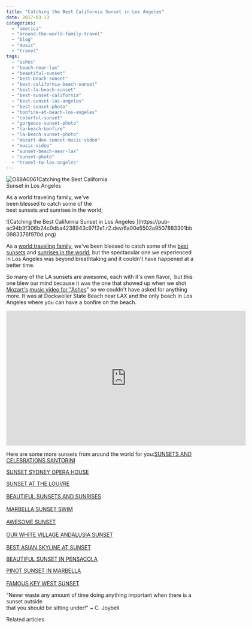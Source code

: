 ```yaml
---
title: "Catching the Best California Sunset in Los Angeles"
date: 2017-03-13
categories: 
  - "america"
  - "around-the-world-family-travel"
  - "blog"
  - "music"
  - "travel"
tags: 
  - "ashes"
  - "beach-near-lax"
  - "beautiful-sunset"
  - "best-beach-sunset"
  - "best-california-beach-sunset"
  - "best-la-beach-sunset"
  - "best-sunset-california"
  - "best-sunset-los-angeles"
  - "best-sunset-photo"
  - "bonfire-at-beach-los-angeles"
  - "colorful-sunset"
  - "gorgeous-sunset-photo"
  - "la-beach-bonfire"
  - "la-beach-sunset-photo"
  - "mozart-dee-sunset-music-video"
  - "music-video"
  - "sunset-beach-near-lax"
  - "sunset-photo"
  - "travel-to-los-angeles"
---
```


![O88A0061](https://pub-ac94b3f306b24c0dba4238943c97f2e1.r2.dev/6a00e5502a9507883301bb098336ab970d-scaled.jpg)Catching the Best California  
Sunset in Los Angeles   
  
As a world traveling family, we've  
been blessed to catch some of the  
best sunsets and sunrises in the world;

<!--more--> ![Catching the Best California Sunset in Los Angeles ](https://pub-ac94b3f306b24c0dba4238943c97f2e1.r2.dev/6a00e5502a9507883301bb0983376f970d.png)  
  
As a [world traveling family](https://pub-ac94b3f306b24c0dba4238943c97f2e1.r2.dev/2012/12/around-the-world-family-travel.html "world traveling family"), we've been blessed to catch some of the [best sunsets](https://pub-ac94b3f306b24c0dba4238943c97f2e1.r2.dev/2012/10/sweet-sunset.html "best sunsets around the world ") and [sunrises in the world](https://pub-ac94b3f306b24c0dba4238943c97f2e1.r2.dev/2012/10/spectacular-sunrise-and-quote.html "beautiful sunrises around the world "), but the spectacular one we experienced in Los Angeles was beyond breathtaking and it couldn't have happened at a better time.  
  
So many of the LA sunsets are awesome, each with it's own flavor,  but this one blew our mind because it was the one that showed up when we shot [Mozart's](https://pub-ac94b3f306b24c0dba4238943c97f2e1.r2.dev/2016/04/mozart-wins-best-actress-award-.html "Mozart Dee actress, singer, songwriter") [music video for "Ashes](https://www.youtube.com/watch?v=qae-0U9WsRE "Ashes music video by Mozart Dee")" so we couldn't have asked for anything more. It was at Dockweiler State Beach near LAX and the only beach in Los Angeles where you can have a bonfire on the beach.  
  

<iframe allowfullscreen src="https://www.youtube.com/embed/qae-0U9WsRE" width="640" height="360" frameborder="0"></iframe>

  
  

Here are some more sunsets from around the world for you:[SUNSETS AND CELEBRATIONS SANTORINI](https://pub-ac94b3f306b24c0dba4238943c97f2e1.r2.dev/2007/06/sunsets-celebra.html "SUNSETS AND CELEBRATIONS SANTORINI")   
  
[SUNSET SYDNEY OPERA HOUSE](https://pub-ac94b3f306b24c0dba4238943c97f2e1.r2.dev/2012/09/visiting-the-sydney-opera-house-must-see-australia-travel.html "SUNSET SYDNEY OPERA HOUSE")  
  
[SUNSET AT THE LOUVRE](https://pub-ac94b3f306b24c0dba4238943c97f2e1.r2.dev/2011/03/-family-travel-paris-france-louvre-photo.html#more "SUNSET AT THE LOUVRE ")  
[  
BEAUTIFUL SUNSETS AND SUNRISES](https://pub-ac94b3f306b24c0dba4238943c97f2e1.r2.dev/2011/11/beautiful-sunrises-and-sunsets.html "BEAUTIFUL SUNRISE AND SUNSETS")  
[  
MARBELLA SUNSET SWIM](https://pub-ac94b3f306b24c0dba4238943c97f2e1.r2.dev/2007/02/marbella-sunset.html "MARBELLA SUNSET SWIM")  
[  
AWESOME SUNSET](https://pub-ac94b3f306b24c0dba4238943c97f2e1.r2.dev/2012/05/awesome-sunset.html "AWESOME SUNSET")  
[  
OUR WHITE VILLAGE ANDALUSIA SUNSET  
](https://pub-ac94b3f306b24c0dba4238943c97f2e1.r2.dev/2010/03/family-travel-photo-spain-family-travel-sunset-on-road-trip-in-europe-andalusia-4hww-rolf-potts-tim-.html "ANDALUSIA SUNSET")  
[BEST ASIAN SKYLINE AT SUNSET](https://pub-ac94b3f306b24c0dba4238943c97f2e1.r2.dev/2012/08/best-asian-skyline-at-sunset.html "BEST ASIAN SKYLINE SUNSET")  
  
[BEAUTIFUL SUNSET IN PENSACOLA](https://pub-ac94b3f306b24c0dba4238943c97f2e1.r2.dev/2012/08/beautiful-sunset-in-pensacola-florida.html "BEAUTIFUL SUNSET PENSACOLA")  
  
[PINOT SUNSET IN MARBELLA](https://pub-ac94b3f306b24c0dba4238943c97f2e1.r2.dev/2007/03/pinot-sunset-in.html "PINOT SUNSET IN MARBELLA")  
[  
FAMOUS KEY WEST SUNSET](https://pub-ac94b3f306b24c0dba4238943c97f2e1.r2.dev/2012/09/world-famous-key-west-sunset.html "FAMOUS KEY WEST SUNSET")  
  

“Never waste any amount of time doing anything important when there is a sunset outside   
that you should be sitting under!” ~ C. Joybell

  
  
  

Related articles

